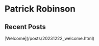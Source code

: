 <head>
    <link rel="shortcut icon" type="image/x-icon" href="favicon.ico">
    <link rel="stylesheet" href="https://cdn.jsdelivr.net/npm/bootstrap@4.3.1/dist/css/bootstrap.min.css" integrity="sha384-ggOyR0iXCbMQv3Xipma34MD+dH/1fQ784/j6cY/iJTQUOhcWr7x9JvoRxT2MZw1T" crossorigin="anonymous">
</head>

# Patrick Robinson

## Recent Posts

<nav>
    [Welcome](/posts/20231222_welcome.html)
</nav>
